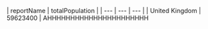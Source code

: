 | reportName | totalPopulation |
| --- | --- | --- |
| United Kingdom | 59623400 |
AHHHHHHHHHHHHHHHHHHHHHH